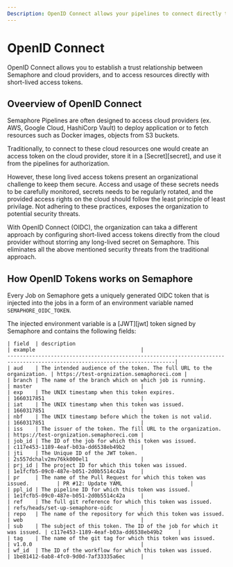 ```yaml
---
Description: OpenID Connect allows your pipelines to connect directly to cloud providers via short-lived access tokens.
---
```


# OpenID Connect

OpenID Connect allows you to establish a trust relationship between Semaphore and cloud providers,
and to access resources directly with short-lived access tokens.

## Oveerview of OpenID Connect

Semaphore Pipelines are often designed to access cloud providers (ex. AWS, Google Cloud, HashiCorp Vault)
to deploy application or to fetch resources such as Docker images, objects from S3 buckets.

Traditionally, to connect to these cloud resources one would create an access token on the
cloud provider, store it in a [Secret][secret], and use it from the pipelines for authorization.

However, these long lived access tokens present an organizational challenge to keep them secure.
Access and usage of these secrets needs to be carefully monitored, secrets needs to be regularly
rotated, and the provided access rights on the cloud should follow the least principle of least
privilage. Not adhering to these practices, exposes the organization to potential security threats.

With OpenID Connect (OIDC), the organization can taka a different approach by configuring
short-lived access tokens directly from the cloud provider without storring any long-lived
secret on Semaphore. This eliminates all the above mentioned security threats from the
traditional approach.

## How OpenID Tokens works on Semaphore

Every Job on Semaphore gets a uniquely generated OIDC token that is injected into the jobs
in a form of an environment variable named `SEMAPHORE_OIDC_TOKEN`.

The injected environment variable is a [JWT][jwt] token signed by Semaphore and contains the
following fields:

```
| field  | description                                                           | example                                  |
----------------------------------------------------------------------------------------------------------------------------|
| aud    | The intended audience of the token. The full URL to the organization. | https://test-orgnization.semaphoreci.com |
| branch | The name of the branch which on which job is running.                 | master                                   |
| exp    | The UNIX timestamp when this token expires.                           | 1660317851                               |
| iat    | The UNIX timestamp when this token was issued.                        | 1660317851                               |
| nbf    | The UNIX timestamp before which the token is not valid.               | 1660317851                               |
| iss    | The issuer of the token. The fill URL to the organization.            | https://test-orgnization.semaphoreci.com |
| job_id | The ID of the job for which this token was issued.                    | c117e453-1189-4eaf-b03a-dd6538eb49b2     |
| jti    | The Unique ID of the JWT token.                                       | 2s557dchalv2mv76kk000el1                 |
| prj_id | The project ID for which this token was issued.                       | 1e1fcfb5-09c0-487e-b051-2d0b5514c42a     |
| pr     | The name of the Pull Request for which this token was issued.         | PR #12: Update YAML                      |
| ppl_id | The pipeline ID for which this token was issued.                      | 1e1fcfb5-09c0-487e-b051-2d0b5514c42a     |
| ref    | The full git reference for which this token was issued.               | refs/heads/set-up-semaphore-oidc         |
| repo   | The name of the repository for which this token was issued.           | web                                      |
| sub    | The subject of this token. The ID of the job for which it was issued. | c117e453-1189-4eaf-b03a-dd6538eb49b2     |
| tag    | The name of the git tag for which this token was issued.              | v1.0.0                                   |
| wf_id  | The ID of the workflow for which this token was issued.               | 1be81412-6ab8-4fc0-9d0d-7af33335a6ec     |
```
